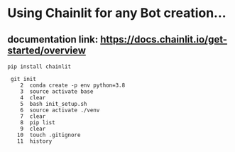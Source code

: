 # Using Chainlit for any Bot creation...


## documentation link: https://docs.chainlit.io/get-started/overview


```
pip install chainlit

```


```
 git init
    2  conda create -p env python=3.8 
    3  source activate base
    4  clear
    5  bash init_setup.sh
    6  source activate ./venv
    7  clear
    8  pip list
    9  clear
   10  touch .gitignore
   11  history
```